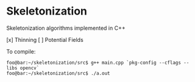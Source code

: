 # Skeletonization

Skeletonization algorithms implemented in C++

[x] Thinning
[ ] Potential Fields

To compile:

```{console}
foo@bar:~/skeletonization/src$ g++ main.cpp `pkg-config --cflags --libs opencv`
foo@bar:~/skeletonization/src$ ./a.out
```
